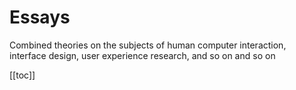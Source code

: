 # Essays
Combined theories on the subjects of human computer interaction, interface design, user experience research, and so on and so on

[[toc]]
